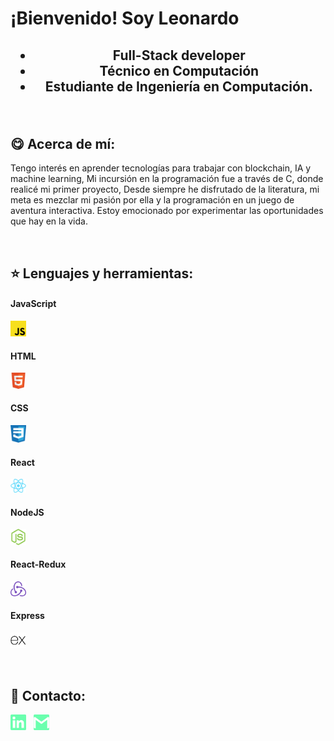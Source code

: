 <h1>¡Bienvenido! Soy Leonardo</h1>

<h2 align="center">
    <ul>
        <li>Full-Stack developer</li>
        <li>Técnico en Computación</li>
        <li>Estudiante de Ingeniería en Computación.</li>
    </ul>
</h2>

&nbsp;&nbsp;

## :yum: Acerca de mí:

<p>
Tengo interés en aprender tecnologías para trabajar con blockchain, IA y machine learning,  Mi incursión en la programación fue a través de C, donde realicé mi primer proyecto, Desde siempre he disfrutado de la literatura, mi meta es mezclar mi pasión por ella y la programación en un juego de aventura interactiva. Estoy emocionado por experimentar las oportunidades que hay en la vida.
</p>

&nbsp;&nbsp;

## :star: Lenguajes y herramientas:

<div>
<div>
        <h4>JavaScript</h4>
        <img width="5%" src="./logos/JS.png">
    </div>
    <div>
        <h4>HTML</h4>
        <img width="5%" src="./logos/HTML.png">
    </div>
    <div>
        <h4>CSS</h4>
        <img width="5%" src="./logos/CSS.png">
    </div>
    <div>
        <h4>React</h4>
        <img width="5%" src="./logos/ReactJS.png">
    </div>
    <div>
        <h4>NodeJS</h4>
        <img width="5%" src="./logos/NodeJS.png">
    </div>
    <div>
        <h4>React-Redux</h4>
        <img width="5%" src="./logos/ReactRedux.png">
    </div>
    <div>
        <h4>Express</h4>
        <img width="5%" src="./logos/ExpressJS.png">
    </div>
</div>

&nbsp;

<!-- ## :pushpin: My proyects


&nbsp; -->

## :paperclip: Contacto:
<span >
<a href="https://www.linkedin.com/in/leonardogabriellopeztellez/" ><img width="5%" src="./logos/linkedin-icon-green.png"></a> &nbsp;
<a href="https://github.com/LGLT" ><img width="5%" src="./logos/gmail-icon-green.png"></a>
</span>